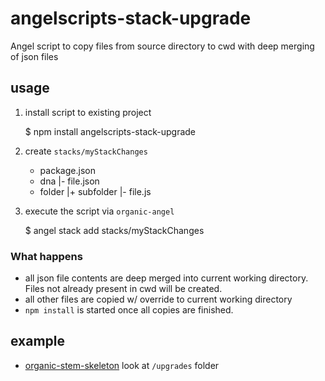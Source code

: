 # angelscripts-stack-upgrade

Angel script to copy files from source directory to cwd with deep merging of json files

## usage

1. install script to existing project

    $ npm install angelscripts-stack-upgrade

2. create `stacks/myStackChanges`

    - package.json
    + dna
    |- file.json
    + folder
    |+ subfolder
     |- file.js

3. execute the script via `organic-angel`

    $ angel stack add stacks/myStackChanges

### What happens

* all json file contents are deep merged into current working directory. Files not already present in cwd will be created.
* all other files are copied w/ override to current working directory
* `npm install` is started once all copies are finished.

## example

* [organic-stem-skeleton](https://github.com/outbounder/organic-stem-skeleton) look at `/upgrades` folder

